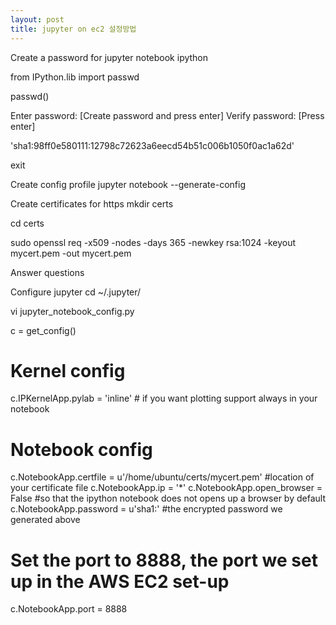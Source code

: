 ```yaml
---
layout: post
title: jupyter on ec2 설정방법 
---
```

Create a password for jupyter notebook
ipython

from IPython.lib import passwd

passwd()

Enter password: [Create password and press enter] Verify password: [Press enter]

'sha1:98ff0e580111:12798c72623a6eecd54b51c006b1050f0ac1a62d'

exit

Create config profile
jupyter notebook --generate-config

Create certificates for https
mkdir certs

cd certs

sudo openssl req -x509 -nodes -days 365 -newkey rsa:1024 -keyout mycert.pem -out mycert.pem

Answer questions

Configure jupyter
cd ~/.jupyter/

vi jupyter_notebook_config.py

c = get_config()

# Kernel config
c.IPKernelApp.pylab = 'inline'  # if you want plotting support always in your notebook

# Notebook config
c.NotebookApp.certfile = u'/home/ubuntu/certs/mycert.pem' #location of your certificate file
c.NotebookApp.ip = '*'
c.NotebookApp.open_browser = False  #so that the ipython notebook does not opens up a browser by default
c.NotebookApp.password = u'sha1:'  #the encrypted password we generated above
# Set the port to 8888, the port we set up in the AWS EC2 set-up
c.NotebookApp.port = 8888
